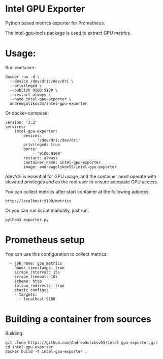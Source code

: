 # Intel GPU Exporter

Python based metrics exporter for Prometheus.

The intel-gpu-tools package is used to extract GPU metrics.

# Usage:

Run container:

```
docker run -d \
  --device /dev/dri:/dev/dri \
  --privileged \
  --publish 9100:9100 \
  --restart always \
  --name intel-gpu-exporter \
  andrewgolikov55/intel-gpu-exporter
```

Or docker-compose:

```
version: '3.3'
services:
    intel-gpu-exporter:
        devices:
            - '/dev/dri:/dev/dri'
        privileged: true
        ports:
            - '9100:9100'
        restart: always
        container_name: intel-gpu-exporter
        image: andrewgolikov55/intel-gpu-exporter
```
/dev/dri is essential for GPU usage, and the container must operate with elevated privileges and as the root user to ensure adequate GPU access.

You can collect metrics after start container at the following address:

```
http://localhost:9100/metrics
```

Or you can run script manually, just run:

```
python3 exporter.py
```

# Prometheus setup

You can use this configuration to collect metrics:

```
  - job_name: gpu_metrics
    honor_timestamps: true
    scrape_interval: 15s
    scrape_timeout: 10s
    scheme: http
    follow_redirects: true
    static_configs:
    - targets:
      - localhost:9100
```

# Building a container from sources

Building:

```
git clone https://github.com/AndrewGolikov55/intel-gpu-exporter.git
cd intel-gpu-exporter
docker build -t intel-gpu-exporter .
```
